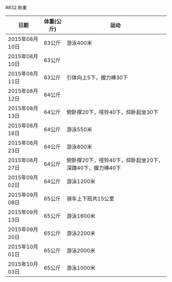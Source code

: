 ##32.称重

  日期             | 体重(公斤)    | 运动
  -----------------|---------------|-----------
  2015年08月10日   | 63公斤        | 游泳400米
  2015年08月10日   | 63公斤        |
  2015年08月11日   | 63公斤        | 引体向上5下，握力棒30下
  2015年08月12日   | 64公斤        |
  2015年08月13日   | 64公斤        | 俯卧撑20下，哑铃40下，仰卧起坐30下
  2015年08月16日   | 64公斤        | 游泳550米
  2015年08月23日   | 64公斤        | 游泳800米
  2015年08月27日   | 64公斤        | 俯卧撑20下，哑铃40下，仰卧起坐20下，深蹲40下，握力棒40下
  2015年09月02日   | 64公斤        | 游泳1200米
  2015年09月08日   | 65公斤        | 骑车上下班共15公里
  2015年09月13日   | 65公斤        | 游泳1600米
  2015年09月20日   | 65公斤        | 游泳2200米
  2015年10月01日   | 65公斤        | 游泳2000米
  2015年10月03日   | 65公斤        | 游泳1000米
